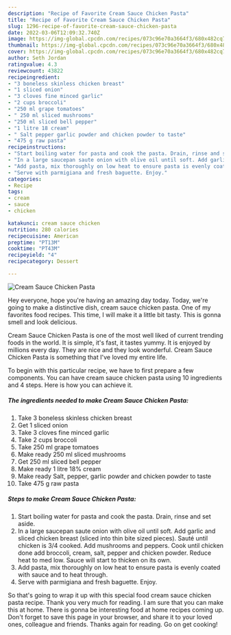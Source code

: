 ```yaml
---
description: "Recipe of Favorite Cream Sauce Chicken Pasta"
title: "Recipe of Favorite Cream Sauce Chicken Pasta"
slug: 1296-recipe-of-favorite-cream-sauce-chicken-pasta
date: 2022-03-06T12:09:32.740Z
image: https://img-global.cpcdn.com/recipes/073c96e70a3664f3/680x482cq70/cream-sauce-chicken-pasta-recipe-main-photo.jpg
thumbnail: https://img-global.cpcdn.com/recipes/073c96e70a3664f3/680x482cq70/cream-sauce-chicken-pasta-recipe-main-photo.jpg
cover: https://img-global.cpcdn.com/recipes/073c96e70a3664f3/680x482cq70/cream-sauce-chicken-pasta-recipe-main-photo.jpg
author: Seth Jordan
ratingvalue: 4.3
reviewcount: 43822
recipeingredient:
- "3 boneless skinless chicken breast"
- "1 sliced onion"
- "3 cloves fine minced garlic"
- "2 cups broccoli"
- "250 ml grape tomatoes"
- " 250 ml sliced mushrooms"
- "250 ml sliced bell pepper"
- "1 litre 18 cream"
- " Salt pepper garlic powder and chicken powder to taste"
- "475 g raw pasta"
recipeinstructions:
- "Start boiling water for pasta and cook the pasta. Drain, rinse and set aside."
- "In a large saucepan saute onion with olive oil until soft. Add garlic and sliced chicken breast (sliced into thin bite sized pieces). Sauté until chicken is 3/4 cooked. Add mushrooms and peppers. Cook until chicken done add broccoli, cream, salt, pepper and chicken powder. Reduce heat to med low. Sauce will start to thicken on its own."
- "Add pasta, mix thoroughly on low heat to ensure pasta is evenly coated with sauce and to heat through."
- "Serve with parmigiana and fresh baguette. Enjoy."
categories:
- Recipe
tags:
- cream
- sauce
- chicken

katakunci: cream sauce chicken 
nutrition: 280 calories
recipecuisine: American
preptime: "PT13M"
cooktime: "PT43M"
recipeyield: "4"
recipecategory: Dessert

---
```



![Cream Sauce Chicken Pasta](https://img-global.cpcdn.com/recipes/073c96e70a3664f3/680x482cq70/cream-sauce-chicken-pasta-recipe-main-photo.jpg)

Hey everyone, hope you're having an amazing day today. Today, we're going to make a distinctive dish, cream sauce chicken pasta. One of my favorites food recipes. This time, I will make it a little bit tasty. This is gonna smell and look delicious.



Cream Sauce Chicken Pasta is one of the most well liked of current trending foods in the world. It is simple, it's fast, it tastes yummy. It is enjoyed by millions every day. They are nice and they look wonderful. Cream Sauce Chicken Pasta is something that I've loved my entire life.


To begin with this particular recipe, we have to first prepare a few components. You can have cream sauce chicken pasta using 10 ingredients and 4 steps. Here is how you can achieve it.

<!--inarticleads1-->

##### The ingredients needed to make Cream Sauce Chicken Pasta:

1. Take 3 boneless skinless chicken breast
1. Get 1 sliced onion
1. Take 3 cloves fine minced garlic
1. Take 2 cups broccoli
1. Take 250 ml grape tomatoes
1. Make ready  250 ml sliced mushrooms
1. Get 250 ml sliced bell pepper
1. Make ready 1 litre 18% cream
1. Make ready  Salt, pepper, garlic powder and chicken powder to taste
1. Take 475 g raw pasta




<!--inarticleads2-->

##### Steps to make Cream Sauce Chicken Pasta:

1. Start boiling water for pasta and cook the pasta. Drain, rinse and set aside.
1. In a large saucepan saute onion with olive oil until soft. Add garlic and sliced chicken breast (sliced into thin bite sized pieces). Sauté until chicken is 3/4 cooked. Add mushrooms and peppers. Cook until chicken done add broccoli, cream, salt, pepper and chicken powder. Reduce heat to med low. Sauce will start to thicken on its own.
1. Add pasta, mix thoroughly on low heat to ensure pasta is evenly coated with sauce and to heat through.
1. Serve with parmigiana and fresh baguette. Enjoy.




So that's going to wrap it up with this special food cream sauce chicken pasta recipe. Thank you very much for reading. I am sure that you can make this at home. There is gonna be interesting food at home recipes coming up. Don't forget to save this page in your browser, and share it to your loved ones, colleague and friends. Thanks again for reading. Go on get cooking!
